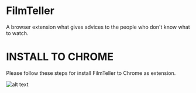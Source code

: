 # FilmTeller
A browser extension what gives advices to the people who don't know what to watch.

# INSTALL TO CHROME

Please follow these steps for install FilmTeller to Chrome as extension.

![alt text](https://github.com/alibertay/FilmTeller/blob/img/FilmTeller1.png?raw=true)
